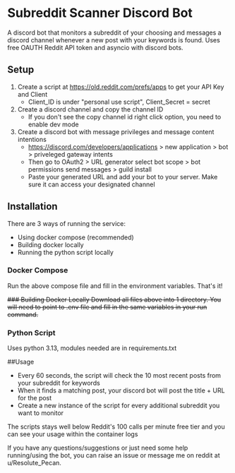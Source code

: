 # Subreddit Scanner Discord Bot

A discord bot that monitors a subreddit of your choosing and messages a discord channel whenever a new post with your keywords is found. Uses free OAUTH Reddit API token and asyncio with discord bots.

## Setup
1. Create a script at https://old.reddit.com/prefs/apps to get your API Key and Client
   * Client_ID is under "personal use script", Client_Secret = secret
2. Create a discord channel and copy the channel ID
   * If you don't see the copy channel id right click option, you need to enable dev mode 
3. Create a discord bot with message privileges and message content intentions
   * https://discord.com/developers/applications > new application > bot > priveleged gateway intents
   * Then go to OAuth2 > URL generator select bot scope > bot permissions send messages > guild install
   * Paste your generated URL and add your bot to your server. Make sure it can access your designated channel

## Installation
There are 3 ways of running the service:
- Using docker compose (recommended)
- Building docker locally
- Running the python script locally

### Docker Compose
Run the above compose file and fill in the environment variables. That's it!

~~### Building Docker Locally
Download all files above into 1 directory. You will need to point to .env file and fill in the same variables in your run command.~~ 

### Python Script
Uses python 3.13, modules needed are in requirements.txt

##Usage
* Every 60 seconds, the script will check the 10 most recent posts from your subreddit for keywords
* When it finds a matching post, your discord bot will post the title + URL for the post
* Create a new instance of the script for every additional subreddit you want to monitor

The scripts stays well below Reddit's 100 calls per minute free tier and you can see your usage within the container logs

If you have any questions/suggestions or just need some help running/using the bot, you can raise an issue or message me on reddit at u/Resolute_Pecan.
